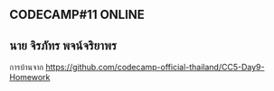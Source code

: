 CODECAMP#11 ONLINE
---------------------------
นาย จิรภัทร พจน์จริยาพร
---------------------------
การบ้านจาก
https://github.com/codecamp-official-thailand/CC5-Day9-Homework
